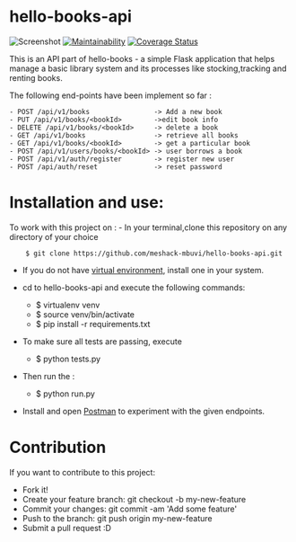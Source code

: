 # hello-books-api
![Screenshot](https://travis-ci.org/meshack-mbuvi/hello-books-api.svg?branch=master)
[![Maintainability](https://api.codeclimate.com/v1/badges/700f93f2d9b3c5435d39/maintainability)](https://codeclimate.com/github/meshack-mbuvi/hello-books-api/maintainability)
[![Coverage Status](https://coveralls.io/repos/github/meshack-mbuvi/hello-books-api/badge.svg?branch=master)](https://coveralls.io/github/meshack-mbuvi/hello-books-api?branch=master)

This is an API part of hello-books - a simple Flask application that helps manage a basic library system and its processes like stocking,tracking and renting books.
    
The following end-points have been implement so far :

    - POST /api/v1/books                -> Add a new book
    - PUT /api/v1/books/<bookId>        ->edit book info
    - DELETE /api/v1/books/<bookId>     -> delete a book
    - GET /api/v1/books                 -> retrieve all books
    - GET /api/v1/books/<bookId>        -> get a particular book
    - POST /api/v1/users/books/<bookId> -> user borrows a book
    - POST /api/v1/auth/register        -> register new user
    - POST /api/auth/reset              -> reset password
    
# Installation and use:
To work with this project on :
    - In your terminal,clone this repository on any directory of your choice
    
        $ git clone https://github.com/meshack-mbuvi/hello-books-api.git

   
   - If you do not have [virtual environment](https://virtualenv.pypa.io/en/stable/installation/), install one in your system.
   - cd to hello-books-api and execute the following commands:
        
        - $ virtualenv venv 
        - $ source venv/bin/activate
        - $ pip install -r requirements.txt
   - To make sure all tests are passing, execute
        - $ python tests.py
   - Then run the :
        - $ python run.py
        
   - Install and open [Postman](https://www.getpostman.com/) to experiment with the given endpoints.
       

# Contribution
 If you want to contribute to this project:
   - Fork it!
   - Create your feature branch: git checkout -b my-new-feature
   - Commit your changes: git commit -am 'Add some feature'
   - Push to the branch: git push origin my-new-feature
   - Submit a pull request :D
